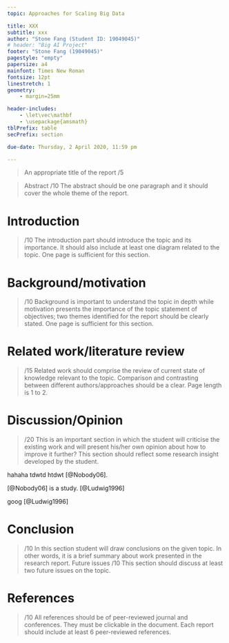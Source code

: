```yaml
---
topic: Approaches for Scaling Big Data

title: XXX
subtitle: xxx
author: "Stone Fang (Student ID: 19049045)" 
# header: "Big AI Project"
footer: "Stone Fang (19049045)"
pagestyle: "empty"
papersize: a4
mainfont: Times New Roman
fontsize: 12pt
linestretch: 1
geometry:
    - margin=25mm

header-includes:
    - \let\vec\mathbf
    - \usepackage{amsmath}
tblPrefix: table
secPrefix: section

due-date: Thursday, 2 April 2020, 11:59 pm

---
```


> An appropriate title of the report /5 

> Abstract /10 
> The abstract should be one paragraph and it should cover the whole theme of the report.

# Introduction

> /10 The introduction part should introduce the topic and its importance. It should also include at least one diagram related to the topic. One page is sufficient for this section.

# Background/motivation 

> /10 Background is important to understand the topic in depth while motivation presents the importance of the topic statement of objectives; two themes identified for the report should be clearly stated. One page is sufficient for this section.

# Related work/literature review

> /15 Related work should comprise the review of current state of knowledge relevant to the topic. Comparison and contrasting between different authors/approaches should be a clear. Page length is 1 to 2.

# Discussion/Opinion

> /20 This is an important section in which the student will criticise the existing work and will present his/her own opinion about how to improve it further? This section should reflect some research insight developed by the student.

hahaha tdwtd htdwt [@Nobody06].

[@Nobody06] is a study. [@Ludwig1996]

goog [@Ludwig1996]

# Conclusion

> /10 In this section student will draw conclusions on the given topic. In other words, it is a brief summary about work presented in the research report. Future issues /10 This section should discuss at least two future issues on the topic.

# References

> /10 All references should be of peer-reviewed journal and conferences. They must be clickable in the document. Each report should include at least 6 peer-reviewed references.